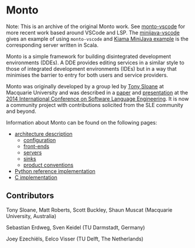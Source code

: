 Monto
=====

Note: This is an archive of the original Monto work. See [monto-vscode](https://github.com/inkytonik/monto-vscode) for more recent work based around VSCode and LSP.
The [minijava-vscode](https://github.com/inkytonik/minijava-vscode) gives an example of using `monto-vscode` and [Kiama MiniJava example](https://github.com/inkytonik/kiama/tree/master/extras/src/test/scala/org/bitbucket/inkytonik/kiama/example/minijava) is the corresponding server written in Scala.

Monto is a simple framework for building disintegrated development environments (DDEs). A DDE provides editing services in a similar style to those of integrated development environments (IDEs) but in a way that minimises the barrier to entry for both users and service providers.

Monto was originally developed by a group led by [Tony Sloane](https://wiki.mq.edu.au/display/plrg/Anthony+Sloane) at Macquarie University and was described in a [paper](http://link.springer.com/chapter/10.1007/978-3-319-11245-9_12) and [presentation](https://speakerdeck.com/inkytonik/monto-a-disintegrated-development-environment) at the [2014 International Conference on Software Language Engineering](http://www.sleconf.org/2014/). It is now a community project with contributions solicited from the SLE community and beyond.

Information about Monto can be found on the following pages:

 * [architecture description](https://bitbucket.org/inkytonik/monto/src/default/wiki/architecture.md)
    * [configuration](https://bitbucket.org/inkytonik/monto/src/default/wiki/configuration.md)
    * [front-ends](https://bitbucket.org/inkytonik/monto/src/default/wiki/frontends.md)
    * [servers](https://bitbucket.org/inkytonik/monto/src/default/wiki/servers.md)
    * [sinks](https://bitbucket.org/inkytonik/monto/src/default/wiki/sinks.md)
    * [product conventions](https://bitbucket.org/inkytonik/monto/src/default/wiki/products.md)
 * [Python reference implementation](https://bitbucket.org/inkytonik/monto/src/default/wiki/python.md)
 * [C implementation](https://bitbucket.org/inkytonik/monto/src/default/wiki/c.md)

Contributors
------------

Tony Sloane, Matt Roberts, Scott Buckley, Shaun Muscat (Macquarie University, Australia)

Sebastian Erdweg, Sven Keidel (TU Darmstadt, Germany)

Joey Ezechiëls, Eelco Visser (TU Delft, The Netherlands)
